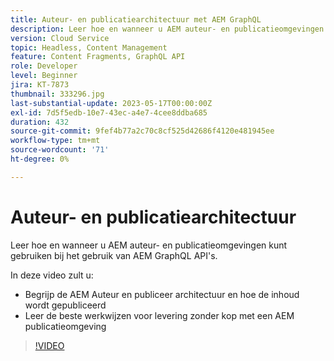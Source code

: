 ```yaml
---
title: Auteur- en publicatiearchitectuur met AEM GraphQL
description: Leer hoe en wanneer u AEM auteur- en publicatieomgevingen kunt gebruiken bij het gebruik van AEM GraphQL API's.
version: Cloud Service
topic: Headless, Content Management
feature: Content Fragments, GraphQL API
role: Developer
level: Beginner
jira: KT-7873
thumbnail: 333296.jpg
last-substantial-update: 2023-05-17T00:00:00Z
exl-id: 7d5f5edb-10e7-43ec-a4e7-4cee8ddba685
duration: 432
source-git-commit: 9fef4b77a2c70c8cf525d42686f4120e481945ee
workflow-type: tm+mt
source-wordcount: '71'
ht-degree: 0%

---
```


# Auteur- en publicatiearchitectuur

Leer hoe en wanneer u AEM auteur- en publicatieomgevingen kunt gebruiken bij het gebruik van AEM GraphQL API&#39;s.

In deze video zult u:

+ Begrijp de AEM Auteur en publiceer architectuur en hoe de inhoud wordt gepubliceerd
+ Leer de beste werkwijzen voor levering zonder kop met een AEM publicatieomgeving

>[!VIDEO](https://video.tv.adobe.com/v/333296?quality=12&learn=on)
